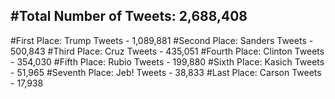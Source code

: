 #Total Number of Tweets: 2,688,408 
---
#First Place: Trump Tweets - 1,089,881
#Second Place: Sanders Tweets - 500,843
#Third Place: Cruz Tweets - 435,051
#Fourth Place: Clinton Tweets - 354,030
#Fifth Place: Rubio Tweets - 199,880
#Sixth Place: Kasich Tweets - 51,965
#Seventh Place: Jeb! Tweets - 38,833
#Last Place: Carson Tweets - 17,938
